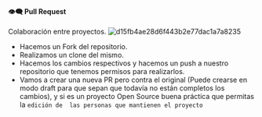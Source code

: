 #### 👁‍🗨 Pull Request

Colaboración entre proyectos.
![d15fb4ae28d6f443b2e77dac1a7a8235](https://user-images.githubusercontent.com/22304957/83132934-7d030d00-a0b8-11ea-81e6-13659a32fe93.png)

- Hacemos un Fork del repositorio.
- Realizamos un clone del mismo.
- Hacemos los cambios respectivos y hacemos un push a nuestro repositorio 
  que tenemos permisos para realizarlos.
- Vamos a crear una nueva PR pero contra el original (Puede crearse en 
  modo draft para que sepan que todavía no están completos los cambios), y 
  si es un proyecto Open Source buena práctica que permitas la `edición de 
  las personas que mantienen el proyecto` 
